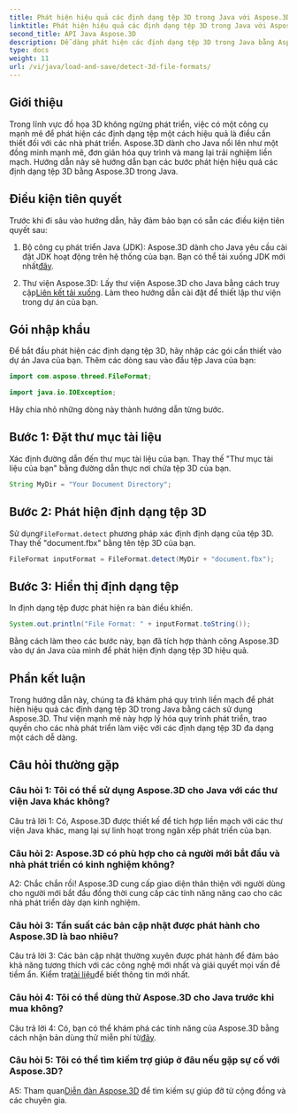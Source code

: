 ```yaml
---
title: Phát hiện hiệu quả các định dạng tệp 3D trong Java với Aspose.3D
linktitle: Phát hiện hiệu quả các định dạng tệp 3D trong Java với Aspose.3D
second_title: API Java Aspose.3D
description: Dễ dàng phát hiện các định dạng tệp 3D trong Java bằng Aspose.3D. Hợp lý hóa quá trình phát triển của bạn với thư viện mạnh mẽ này.
type: docs
weight: 11
url: /vi/java/load-and-save/detect-3d-file-formats/
---
```

## Giới thiệu

Trong lĩnh vực đồ họa 3D không ngừng phát triển, việc có một công cụ mạnh mẽ để phát hiện các định dạng tệp một cách hiệu quả là điều cần thiết đối với các nhà phát triển. Aspose.3D dành cho Java nổi lên như một đồng minh mạnh mẽ, đơn giản hóa quy trình và mang lại trải nghiệm liền mạch. Hướng dẫn này sẽ hướng dẫn bạn các bước phát hiện hiệu quả các định dạng tệp 3D bằng Aspose.3D trong Java.

## Điều kiện tiên quyết

Trước khi đi sâu vào hướng dẫn, hãy đảm bảo bạn có sẵn các điều kiện tiên quyết sau:

1. Bộ công cụ phát triển Java (JDK): Aspose.3D dành cho Java yêu cầu cài đặt JDK hoạt động trên hệ thống của bạn. Bạn có thể tải xuống JDK mới nhất[đây](https://www.oracle.com/java/technologies/javase-downloads.html).

2.  Thư viện Aspose.3D: Lấy thư viện Aspose.3D cho Java bằng cách truy cập[Liên kết tải xuống](https://releases.aspose.com/3d/java/). Làm theo hướng dẫn cài đặt để thiết lập thư viện trong dự án của bạn.

## Gói nhập khẩu

Để bắt đầu phát hiện các định dạng tệp 3D, hãy nhập các gói cần thiết vào dự án Java của bạn. Thêm các dòng sau vào đầu tệp Java của bạn:

```java
import com.aspose.threed.FileFormat;

import java.io.IOException;
```

Hãy chia nhỏ những dòng này thành hướng dẫn từng bước.

## Bước 1: Đặt thư mục tài liệu

Xác định đường dẫn đến thư mục tài liệu của bạn. Thay thế "Thư mục tài liệu của bạn" bằng đường dẫn thực nơi chứa tệp 3D của bạn.

```java
String MyDir = "Your Document Directory";
```

## Bước 2: Phát hiện định dạng tệp 3D

 Sử dụng`FileFormat.detect` phương pháp xác định định dạng của tệp 3D. Thay thế "document.fbx" bằng tên tệp 3D của bạn.

```java
FileFormat inputFormat = FileFormat.detect(MyDir + "document.fbx");
```

## Bước 3: Hiển thị định dạng tệp

In định dạng tệp được phát hiện ra bàn điều khiển.

```java
System.out.println("File Format: " + inputFormat.toString());
```

Bằng cách làm theo các bước này, bạn đã tích hợp thành công Aspose.3D vào dự án Java của mình để phát hiện định dạng tệp 3D hiệu quả.

## Phần kết luận

Trong hướng dẫn này, chúng ta đã khám phá quy trình liền mạch để phát hiện hiệu quả các định dạng tệp 3D trong Java bằng cách sử dụng Aspose.3D. Thư viện mạnh mẽ này hợp lý hóa quy trình phát triển, trao quyền cho các nhà phát triển làm việc với các định dạng tệp 3D đa dạng một cách dễ dàng.

## Câu hỏi thường gặp

### Câu hỏi 1: Tôi có thể sử dụng Aspose.3D cho Java với các thư viện Java khác không?

Câu trả lời 1: Có, Aspose.3D được thiết kế để tích hợp liền mạch với các thư viện Java khác, mang lại sự linh hoạt trong ngăn xếp phát triển của bạn.

### Câu hỏi 2: Aspose.3D có phù hợp cho cả người mới bắt đầu và nhà phát triển có kinh nghiệm không?

A2: Chắc chắn rồi! Aspose.3D cung cấp giao diện thân thiện với người dùng cho người mới bắt đầu đồng thời cung cấp các tính năng nâng cao cho các nhà phát triển dày dạn kinh nghiệm.

### Câu hỏi 3: Tần suất các bản cập nhật được phát hành cho Aspose.3D là bao nhiêu?

 Câu trả lời 3: Các bản cập nhật thường xuyên được phát hành để đảm bảo khả năng tương thích với các công nghệ mới nhất và giải quyết mọi vấn đề tiềm ẩn. Kiểm tra[tài liệu](https://reference.aspose.com/3d/java/)để biết thông tin mới nhất.

### Câu hỏi 4: Tôi có thể dùng thử Aspose.3D cho Java trước khi mua không?

 Câu trả lời 4: Có, bạn có thể khám phá các tính năng của Aspose.3D bằng cách nhận bản dùng thử miễn phí từ[đây](https://releases.aspose.com/).

### Câu hỏi 5: Tôi có thể tìm kiếm trợ giúp ở đâu nếu gặp sự cố với Aspose.3D?

 A5: Tham quan[Diễn đàn Aspose.3D](https://forum.aspose.com/c/3d/18) để tìm kiếm sự giúp đỡ từ cộng đồng và các chuyên gia.